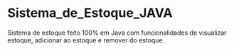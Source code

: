 # Sistema_de_Estoque_JAVA

Sistema de estoque feito 100% em Java com funcionalidades de visualizar estoque, adicionar ao estoque e remover do estoque.

